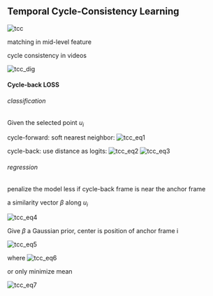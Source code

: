 ## Temporal Cycle-Consistency Learning



![tcc](/home/zhikang/src/python/Semantic-Segmentation/paper_reports/images/tcc.png)

matching in mid-level feature

cycle consistency in videos

![tcc_dig](/home/zhikang/src/python/Semantic-Segmentation/paper_reports/images/tcc_dig.png)

#### Cycle-back LOSS

###### classification

Given the selected point $u_i$

cycle-forward: soft nearest neighbor: ![tcc_eq1](/home/zhikang/src/python/Semantic-Segmentation/paper_reports/images/tcc_eq1.png)

cycle-back: use distance as logits:  ![tcc_eq2](/home/zhikang/src/python/Semantic-Segmentation/paper_reports/images/tcc_eq2.png)     ![tcc_eq3](/home/zhikang/src/python/Semantic-Segmentation/paper_reports/images/tcc_eq3.png)



###### regression

penalize the model less if cycle-back frame is near the anchor frame

a similarity vector $\beta$ along $u_i$

![tcc_eq4](/home/zhikang/src/python/Semantic-Segmentation/paper_reports/images/tcc_eq4.png)

Give $\beta$ a Gaussian prior, center is position of anchor frame i

![tcc_eq5](/home/zhikang/src/python/Semantic-Segmentation/paper_reports/images/tcc_eq5.png)

where ![tcc_eq6](/home/zhikang/src/python/Semantic-Segmentation/paper_reports/images/tcc_eq6.png)

or only minimize mean

![tcc_eq7](/home/zhikang/src/python/Semantic-Segmentation/paper_reports/images/tcc_eq7.png)